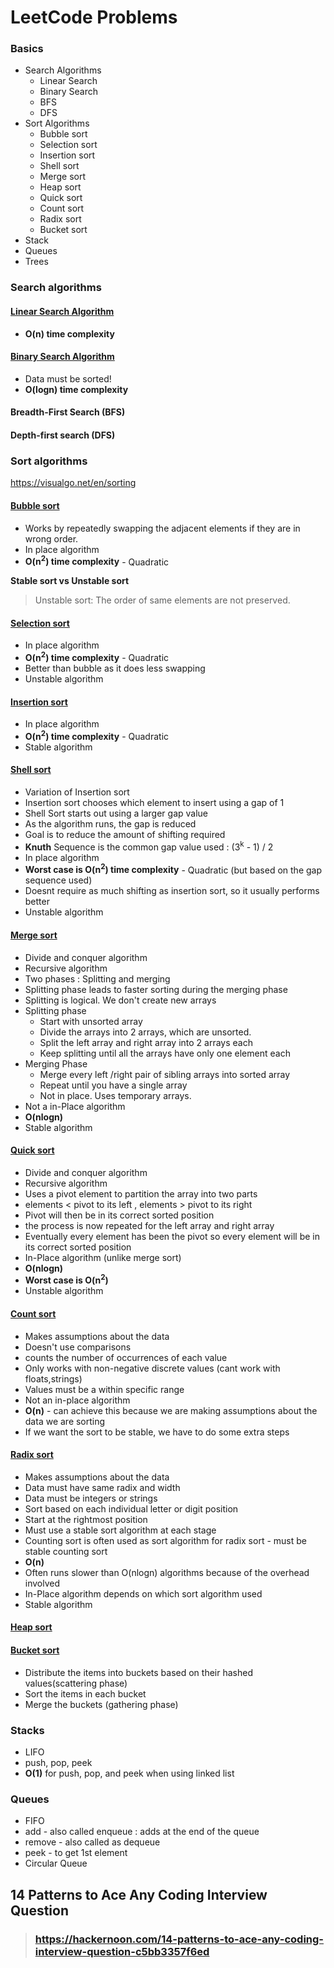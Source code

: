 # LeetCode Problems

### Basics
- Search Algorithms
  - Linear Search
  - Binary Search
  - BFS
  - DFS
- Sort Algorithms
  - Bubble sort
  - Selection sort
  - Insertion sort
  - Shell sort
  - Merge sort
  - Heap sort
  - Quick sort
  - Count sort
  - Radix sort
  - Bucket sort
- Stack
- Queues
- Trees


### Search algorithms
#### [Linear Search Algorithm](Basics/Search/LinearSearch.py)
- **O(n) time complexity**

#### [Binary Search Algorithm](Basics/Search/BinarySearch.py)
- Data must be sorted!
- **O(logn) time complexity**

#### Breadth-First Search (BFS)
#### Depth-first search (DFS)

### Sort algorithms
https://visualgo.net/en/sorting

#### [Bubble sort](Basics/Sorting/BubbleSort.py)
- Works by repeatedly swapping the adjacent elements if they are in wrong order.
- In place algorithm
- **O(n<sup>2</sup>) time complexity**  - Quadratic

**Stable sort vs Unstable sort**
>Unstable sort: The order of same elements are not preserved.

#### [Selection sort](Basics/Sorting/SelectionSort.py)
- In place algorithm
- **O(n<sup>2</sup>) time complexity**  - Quadratic
- Better than bubble as it does less swapping
- Unstable algorithm

#### [Insertion sort]()
- In place algorithm
- **O(n<sup>2</sup>) time complexity**  - Quadratic
- Stable algorithm

#### [Shell sort]()
- Variation of Insertion sort
- Insertion sort chooses which element to insert using a gap of 1
- Shell Sort starts out using a larger gap value
- As the algorithm runs, the gap is reduced
- Goal is to reduce the amount of shifting required
- **Knuth** Sequence is the common gap value used : (3<sup>k</sup> - 1) / 2
- In place algorithm
- **Worst case is O(n<sup>2</sup>) time complexity** - Quadratic (but based on the gap sequence used)
- Doesnt require as much shifting as insertion sort, so it usually performs better
- Unstable algorithm

#### [Merge sort]()
- Divide and conquer algorithm
- Recursive algorithm
- Two phases : Splitting and merging
- Splitting phase leads to faster sorting during the merging phase
- Splitting is logical. We don't create new arrays
- Splitting phase
  - Start with unsorted array
  - Divide the arrays into 2 arrays, which are unsorted.
  - Split the left array and right array into 2 arrays each
  - Keep splitting until all the arrays have only one element each
- Merging Phase
  - Merge every left /right pair of sibling arrays into sorted array
  - Repeat until you have a single array
  - Not in place. Uses temporary arrays.
- Not a in-Place algorithm
- **O(nlogn)**
- Stable algorithm

#### [Quick sort]()
- Divide and conquer algorithm
- Recursive algorithm
- Uses a pivot element to partition the array into two parts
- elements < pivot to its left , elements > pivot to its right
- Pivot will then be in its correct sorted position
- the process is now repeated for the left array and right array
- Eventually every element has been the pivot so every element will be in its correct sorted position
- In-Place algorithm (unlike merge sort)
- **O(nlogn)**
- **Worst case is O(n<sup>2</sup>)**
- Unstable algorithm

#### [Count sort]()
- Makes assumptions about the data
- Doesn't use comparisons
- counts the number of occurrences of each value
- Only works with non-negative discrete values (cant work with floats,strings)
- Values must be a within specific range
- Not an in-place algorithm
- **O(n)** - can achieve this because we are making assumptions about the data we are sorting
- If we want the sort to be stable, we have to do some extra steps

#### [Radix sort]()
- Makes assumptions about the data
- Data must have same radix and width
- Data must be integers or strings
- Sort based on each individual letter or digit position
- Start at the rightmost position
- Must use a stable sort algorithm at each stage
- Counting sort is often used as sort algorithm for radix sort - must be stable counting sort
- **O(n)**
- Often runs slower than O(nlogn) algorithms because of the overhead involved
- In-Place algorithm depends on which sort algorithm used
- Stable algorithm

#### [Heap sort]()


#### [Bucket sort]()
- Distribute the items into buckets based on their hashed values(scattering phase)
- Sort the items in each bucket
- Merge the buckets (gathering phase)


### Stacks
- LIFO
- push, pop, peek
- **O(1)** for push, pop, and peek when using linked list
### Queues
- FIFO
- add - also called enqueue : adds at the end of the queue
- remove - also called as dequeue
- peek - to get 1st element
- Circular Queue

## 14 Patterns to Ace Any Coding Interview Question

>### https://hackernoon.com/14-patterns-to-ace-any-coding-interview-question-c5bb3357f6ed